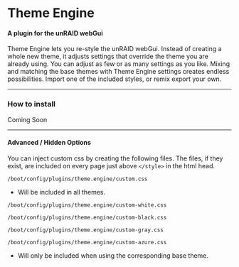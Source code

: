 # Theme Engine
#### A plugin for the unRAID webGui

Theme Engine lets you re-style the unRAID webGui. Instead of creating a whole new theme, it adjusts settings that override the theme you are already using. You can adjust as few or as many settings as you like. Mixing and matching the base themes with Theme Engine settings creates endless possibilities. Import one of the included styles, or remix export your own.

---
### How to install
Coming Soon

---
#### Advanced / Hidden Options
You can inject custom css by creating the following files. The files, if they exist, are included on every page just above `</style>` in the html head.

```
/boot/config/plugins/theme.engine/custom.css
```
* Will be included in all themes.



```
/boot/config/plugins/theme.engine/custom-white.css

/boot/config/plugins/theme.engine/custom-black.css

/boot/config/plugins/theme.engine/custom-gray.css

/boot/config/plugins/theme.engine/custom-azure.css
```
* Will only be included when using the corresponding base theme.
